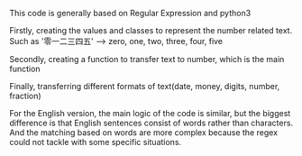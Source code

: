 This code is generally based on Regular Expression and python3

Firstly, creating the values and classes to represent the number related text.
Such as '零一二三四五' --> zero, one, two, three, four, five

Secondly, creating a function to transfer text to number, which is the main function

Finally, transferring different formats of text(date, money, digits, number, fraction)

For the English version, the main logic of the code is similar, but the biggest difference
is that English sentences consist of words rather than characters. And the matching based on
words are more complex because the regex could not tackle with some specific situations.

